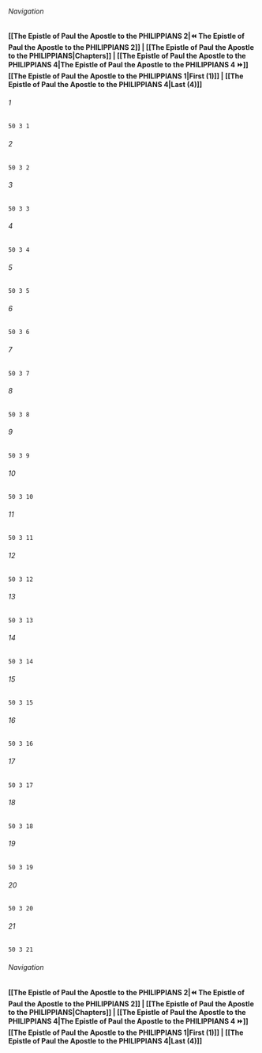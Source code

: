 
###### Navigation
**[[The Epistle of Paul the Apostle to the PHILIPPIANS 2|⏪ The Epistle of Paul the Apostle to the PHILIPPIANS 2]] | [[The Epistle of Paul the Apostle to the PHILIPPIANS|Chapters]] | [[The Epistle of Paul the Apostle to the PHILIPPIANS 4|The Epistle of Paul the Apostle to the PHILIPPIANS 4 ⏩]]**
**[[The Epistle of Paul the Apostle to the PHILIPPIANS 1|First (1)]] | [[The Epistle of Paul the Apostle to the PHILIPPIANS 4|Last (4)]]**

###### 1
``` verse
50 3 1 
```
###### 2
``` verse
50 3 2 
```
###### 3
``` verse
50 3 3 
```
###### 4
``` verse
50 3 4 
```
###### 5
``` verse
50 3 5 
```
###### 6
``` verse
50 3 6 
```
###### 7
``` verse
50 3 7 
```
###### 8
``` verse
50 3 8 
```
###### 9
``` verse
50 3 9 
```
###### 10
``` verse
50 3 10 
```
###### 11
``` verse
50 3 11 
```
###### 12
``` verse
50 3 12 
```
###### 13
``` verse
50 3 13 
```
###### 14
``` verse
50 3 14 
```
###### 15
``` verse
50 3 15 
```
###### 16
``` verse
50 3 16 
```
###### 17
``` verse
50 3 17 
```
###### 18
``` verse
50 3 18 
```
###### 19
``` verse
50 3 19 
```
###### 20
``` verse
50 3 20 
```
###### 21
``` verse
50 3 21 
```

###### Navigation
**[[The Epistle of Paul the Apostle to the PHILIPPIANS 2|⏪ The Epistle of Paul the Apostle to the PHILIPPIANS 2]] | [[The Epistle of Paul the Apostle to the PHILIPPIANS|Chapters]] | [[The Epistle of Paul the Apostle to the PHILIPPIANS 4|The Epistle of Paul the Apostle to the PHILIPPIANS 4 ⏩]]**
**[[The Epistle of Paul the Apostle to the PHILIPPIANS 1|First (1)]] | [[The Epistle of Paul the Apostle to the PHILIPPIANS 4|Last (4)]]**


